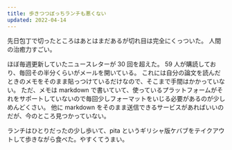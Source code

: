 ```yaml
---
title: 歩きつつぼっちランチも悪くない
updated: 2022-04-14
---
```


先日包丁で切ったところはあとはまだあるが切れ目は完全にくっついた。
人間の治癒力すごい。

ほぼ毎週更新していたニュースレターが 30 回を超えた。
59 人が購読しており、毎回その半分くらいがメールを開いている。
これには自分の論文を読んだときのメモをそのまま貼っつけているだけなので、そこまで手間はかかっていない。
ただ、メモは markdown で書いていて、使っているプラットフォームがそれをサポートしていないので毎回少しフォーマットをいじる必要があるのが少しめんどくさい。
他に markdown をそのまま送信できるサービスがあればいいのだが、今のところ見つかっていない。

ランチはひとりだったの少し歩いて、pita というギリシャ版ケバブをテイクアウトして歩きながら食べた。やすくてうまい。
